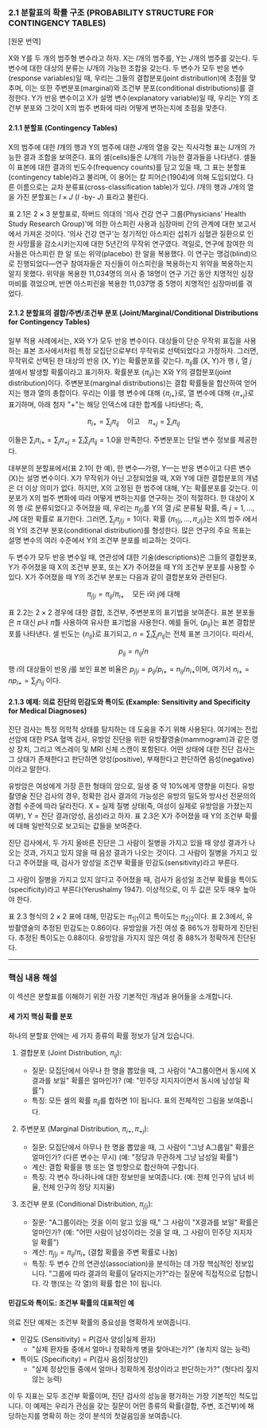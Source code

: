 ### 2.1 분할표의 확률 구조 (PROBABILITY STRUCTURE FOR CONTINGENCY TABLES)

[원문 번역]

X와 Y를 두 개의 범주형 변수라고 하자. X는 $I$개의 범주를, Y는 $J$개의 범주를 갖는다. 두 변수에 대한 대상의 분류는 $IJ$개의 가능한 조합을 갖는다. 
두 변수가 모두 반응 변수(response variables)일 때, 우리는 그들의 결합분포(joint distribution)에 초점을 맞추며, 이는 또한 주변분포(marginal)와 조건부 분포(conditional distributions)를 결정한다. 
Y가 반응 변수이고 X가 설명 변수(explanatory variable)일 때, 우리는 Y의 조건부 분포와 그것이 X의 범주 변화에 따라 어떻게 변하는지에 초점을 맞춘다.

#### 2.1.1 분할표 (Contingency Tables)

X의 범주에 대한 $I$개의 행과 Y의 범주에 대한 $J$개의 열을 갖는 직사각형 표는 $IJ$개의 가능한 결과 조합을 보여준다. 
표의 셀(cells)들은 $IJ$개의 가능한 결과들을 나타낸다. 셀들이 표본에 대한 결과의 빈도수(frequency counts)를 담고 있을 때, 그 표는 분할표(contingency table)라고 불리며, 이 용어는 칼 피어슨(1904)에 의해 도입되었다. 다른 이름으로는 교차 분류표(cross-classification table)가 있다. $I$개의 행과 $J$개의 열을 가진 분할표는 $I \times J$ ($I$ -by- $J$) 표라고 불린다.

표 2.1은 $2 \times 3$ 분할표로, 하버드 의대의 '의사 건강 연구 그룹(Physicians' Health Study Research Group)'에 의한 아스피린 사용과 심장마비 간의 관계에 대한 보고서에서 가져온 것이다. '의사 건강 연구'는 정기적인 아스피린 섭취가 심혈관 질환으로 인한 사망률을 감소시키는지에 대한 5년간의 무작위 연구였다. 격일로, 연구에 참여한 의사들은 아스피린 한 알 또는 위약(placebo) 한 알을 복용했다. 이 연구는 맹검(blind)으로 진행되었다—연구 참여자들은 자신들이 아스피린을 복용하는지 위약을 복용하는지 알지 못했다. 위약을 복용한 11,034명의 의사 중 18명이 연구 기간 동안 치명적인 심장마비를 겪었으며, 반면 아스피린을 복용한 11,037명 중 5명이 치명적인 심장마비를 겪었다.

#### 2.1.2 분할표의 결합/주변/조건부 분포 (Joint/Marginal/Conditional Distributions for Contingency Tables)

일부 적용 사례에서는, X와 Y가 모두 반응 변수이다. 대상들이 단순 무작위 표집을 사용하는 표본 조사에서처럼 특정 모집단으로부터 무작위로 선택되었다고 가정하자. 그러면, 무작위로 선택된 한 대상의 반응 (X, Y)는 확률분포를 갖는다. $\pi_{ij}$를 (X, Y)가 행 $i$, 열 $j$ 셀에서 발생할 확률이라고 표기하자. 확률분포 $\{\pi_{ij}\}$는 X와 Y의 결합분포(joint distribution)이다. 주변분포(marginal distributions)는 결합 확률들을 합산하여 얻어지는 행과 열의 총합이다. 우리는 이를 행 변수에 대해 $\{\pi_{i+}\}$로, 열 변수에 대해 $\{\pi_{+j}\}$로 표기하며, 아래 첨자 "+"는 해당 인덱스에 대한 합계를 나타낸다; 즉,

$$ \pi_{i+} = \sum_j \pi_{ij} \quad \text{이고} \quad \pi_{+j} = \sum_i \pi_{ij} $$

이들은 $\sum_i \pi_{i+} = \sum_j \pi_{+j} = \sum_i \sum_j \pi_{ij} = 1.0$을 만족한다. 주변분포는 단일 변수 정보를 제공한다.

대부분의 분할표에서(표 2.1이 한 예), 한 변수—가령, Y—는 반응 변수이고 다른 변수(X)는 설명 변수이다. X가 무작위가 아닌 고정되었을 때, X와 Y에 대한 결합분포의 개념은 더 이상 의미가 없다. 하지만, X의 고정된 한 범주에 대해, Y는 확률분포를 갖는다. 이 분포가 X의 범주 변화에 따라 어떻게 변하는지를 연구하는 것이 적절하다. 한 대상이 X의 행 $i$로 분류되었다고 주어졌을 때, 우리는 $\pi_{j|i}$를 Y의 열 $j$로 분류될 확률, 즉 $j=1, \dots, J$에 대한 확률로 표기한다. 그러면, $\sum_j \pi_{j|i} = 1$이다. 확률 $\{\pi_{1|i}, \dots, \pi_{J|i}\}$는 X의 범주 $i$에서의 Y의 조건부 분포(conditional distribution)를 형성한다. 많은 연구의 주요 목표는 설명 변수의 여러 수준에서 Y의 조건부 분포를 비교하는 것이다.

두 변수가 모두 반응 변수일 때, 연관성에 대한 기술(descriptions)은 그들의 결합분포, Y가 주어졌을 때 X의 조건부 분포, 또는 X가 주어졌을 때 Y의 조건부 분포를 사용할 수 있다. X가 주어졌을 때 Y의 조건부 분포는 다음과 같이 결합분포와 관련된다.

$$ \pi_{j|i} = \pi_{ij}/\pi_{i+} \quad \text{모든 i와 j에 대해} $$

표 2.2는 $2 \times 2$ 경우에 대한 결합, 조건부, 주변분포의 표기법을 보여준다. 표본 분포들은 $\pi$ 대신 $p$나 $\hat{\pi}$를 사용하여 유사한 표기법을 사용한다. 예를 들어, $\{p_{ij}\}$는 표본 결합분포를 나타낸다. 셀 빈도는 $\{n_{ij}\}$로 표기되고, $n = \sum_i \sum_j n_{ij}$는 전체 표본 크기이다. 따라서,

$$ p_{ij} = n_{ij}/n $$

행 $i$의 대상들이 반응 $j$를 보인 표본 비율은 $p_{j|i} = p_{ij}/p_{i+} = n_{ij}/n_{i+}$이며, 여기서 $n_{i+} = np_{i+} = \sum_j n_{ij}$ 이다.

#### 2.1.3 예제: 의료 진단의 민감도와 특이도 (Example: Sensitivity and Specificity for Medical Diagnoses)

진단 검사는 특정 의학적 상태를 탐지하는 데 도움을 주기 위해 사용된다. 여기에는 전립선암에 대한 PSA 혈액 검사, 유방암 진단을 위한 유방촬영술(mammogram)과 같은 영상 장치, 그리고 엑스레이 및 MRI 신체 스캔이 포함된다. 어떤 상태에 대한 진단 검사는 그 상태가 존재한다고 판단하면 양성(positive), 부재한다고 판단하면 음성(negative)이라고 말한다.

유방암은 여성에게 가장 흔한 형태의 암으로, 일생 중 약 10%에게 영향을 미친다. 유방촬영술 진단 검사의 경우, 정확한 검사 결과의 가능성은 유방의 밀도와 방사선 전문의의 경험 수준에 따라 달라진다. X = 실제 질병 상태(즉, 여성이 실제로 유방암을 가졌는지 여부), Y = 진단 결과(양성, 음성)라고 하자. 표 2.3은 X가 주어졌을 때 Y의 조건부 확률에 대해 일반적으로 보고되는 값들을 보여준다.

진단 검사에서, 두 가지 올바른 진단은 그 사람이 질병을 가지고 있을 때 양성 결과가 나오는 것과, 가지고 있지 않을 때 음성 결과가 나오는 것이다. 그 사람이 질병을 가지고 있다고 주어졌을 때, 검사가 양성일 조건부 확률을 민감도(sensitivity)라고 부른다.

그 사람이 질병을 가지고 있지 않다고 주어졌을 때, 검사가 음성일 조건부 확률을 특이도(specificity)라고 부른다(Yerushalmy 1947). 이상적으로, 이 두 값은 모두 매우 높아야 한다.

표 2.3 형식의 $2 \times 2$ 표에 대해, 민감도는 $\pi_{1|1}$이고 특이도는 $\pi_{2|2}$이다. 표 2.3에서, 유방촬영술의 추정된 민감도는 0.86이다. 유방암을 가진 여성 중 86%가 정확하게 진단된다. 추정된 특이도는 0.88이다. 유방암을 가지지 않은 여성 중 88%가 정확하게 진단된다.

---

### 핵심 내용 해설

이 섹션은 분할표를 이해하기 위한 가장 기본적인 개념과 용어들을 소개합니다.

#### 세 가지 핵심 확률 분포

하나의 분할표 안에는 세 가지 종류의 확률 정보가 담겨 있습니다.

1.  결합분포 (Joint Distribution, $\pi_{ij}$):
    *   질문: 모집단에서 아무나 한 명을 뽑았을 때, 그 사람이 "A그룹이면서 동시에 X결과를 보일" 확률은 얼마인가? (예: "민주당 지지자이면서 동시에 남성일 확률")
    *   특징: 모든 셀의 확률 $\pi_{ij}$를 합하면 1이 됩니다. 표의 전체적인 그림을 보여줍니다.

2.  주변분포 (Marginal Distribution, $\pi_{i+}, \pi_{+j}$):
    *   질문: 모집단에서 아무나 한 명을 뽑았을 때, 그 사람이 "그냥 A그룹일" 확률은 얼마인가? (다른 변수는 무시) (예: "정당과 무관하게 그냥 남성일 확률")
    *   계산: 결합 확률을 행 또는 열 방향으로 합산하여 구합니다.
    *   특징: 각 변수 하나하나에 대한 정보만을 보여줍니다. (예: 전체 인구의 남녀 비율, 전체 인구의 정당 지지율)

3.  조건부 분포 (Conditional Distribution, $\pi_{j|i}$):
    *   질문: "A그룹이라는 것을 이미 알고 있을 때," 그 사람이 "X결과를 보일" 확률은 얼마인가? (예: "어떤 사람이 남성이라는 것을 알 때, 그 사람이 민주당 지지자일 확률")
    *   계산: $\pi_{j|i} = \pi_{ij} / \pi_{i+}$ (결합 확률을 주변 확률로 나눔)
    *   특징: 두 변수 간의 연관성(association)을 분석하는 데 가장 핵심적인 정보입니다. "그룹에 따라 결과의 확률이 달라지는가?"라는 질문에 직접적으로 답합니다. 각 행(또는 각 열)의 확률 합은 1이 됩니다.

#### 민감도와 특이도: 조건부 확률의 대표적인 예

의료 진단 예제는 조건부 확률의 중요성을 명확하게 보여줍니다.

*   민감도 (Sensitivity) = $P(\text{검사 양성} | \text{실제 환자})$
    *   "실제 환자들 중에서 얼마나 정확하게 병을 찾아내는가?" (놓치지 않는 능력)
*   특이도 (Specificity) = $P(\text{검사 음성} | \text{정상인})$
    *   "실제 정상인들 중에서 얼마나 정확하게 정상이라고 판단하는가?" (헛다리 짚지 않는 능력)

이 두 지표는 모두 조건부 확률이며, 진단 검사의 성능을 평가하는 가장 기본적인 척도입니다. 이 예제는 우리가 관심을 갖는 질문이 어떤 종류의 확률(결합, 주변, 조건부)에 해당하는지를 명확히 하는 것이 분석의 첫걸음임을 보여줍니다.
